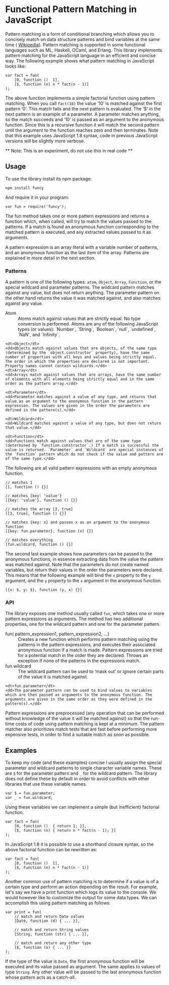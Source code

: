 # Functional Pattern Matching in JavaScript

Pattern matching is a form of conditional branching which allows you to concisely match on data structure patterns and bind variables at the same time ( [Wikipedia](http://en.wikipedia.org/wiki/Conditional_statement#Pattern_matching)). Pattern matching is supported in some functional languages such as ML, Haskell, OCaml, and Erlang. This library implements pattern matching for the JavaScript language in an efficient and concise way. The following example shows what pattern matching in JavaScript looks like:

    var fact = fun(
        [0, function ()  1],
        [$, function (n) n * fact(n - 1)]
    );

The above function implements a simple factorial function using pattern matching. When you call `fact(10)` the value ‘10’ is matched against the first pattern ‘0’. This match fails and the next pattern is evaluated. The ‘$’ in the next pattern is an example of a parameter. A parameter matches anything, so the match succeeds and ‘10’ is passed as an argument to the anonymous function. Since this is a recursive function it will match the second pattern until the argument to the function reaches zero and then terminates. Note that this example uses JavaScript 1.8 syntax, code in previous JavaScript versions will be slightly more verbose.

** Note: This is an experiment, do not use this in real code **

## Usage

To use the library install its npm package:

    npm install funcy

And require it in your program:

    var fun = require('funcy');

The fun method takes one or more pattern expressions and returns a function which, when called, will try to match the values passed to the patterns. If a match is found an anonymous function corresponding to the matched pattern is executed, and any extracted values passed to it as arguments.

A pattern expression is an array literal with a variable number of patterns, and an anonymous function as the last item of the array. Patterns are explained in more detail in the next section.

### Patterns

A pattern is one of the following types: `atom`, `Object`, `Array`, `Function`, or the special wildcard and parameter patterns. The wildcard pattern matches against any value, but does not return anything. The parameter pattern on the other hand returns the value it was matched against, and also matches against any value.

<dl>
    <dt>Atom</dt>
    <dd>Atoms match against values that are strictly equal. No type conversion is performed. Atoms are any of the following JavaScript types (or values): `Number`, `String`, `Boolean`, `null`, `undefined`, `NaN`, and `Infinity`.</dd>
    
    <dt>Object</dt>
    <dd>Objects match against values that are objects, of the same type (determined by the `object.constructor` property), have the same number of properties with all keys and values being strictly equal. The order in which the properties are declared is not important. Property names cannot contain wildcards.</dd>
    <dt>Array</dt>
    <dd>Arrays match against values that are arrays, have the same number of elements with all elements being strictly equal and in the same order as the pattern array.</dd>
    
    <dt>Parameter</dt>
    <dd>Parameter matches against a value of any type, and returns that value as an argument to the anonymous function in the pattern expression. The values are given in the order the parameters are defined in the pattern(s).</dd>
    
    <dt>Wildcard</dt>
    <dd>Wildcard matches against a value of any type, but does not return that value.</dd>
    
    <dt>Function</dt>
    <dd>Functions match against values that are of the same type (determined by `function.constructor`.) If a match is successful the value is returned. `Parameter` and `Wildcard` are special instances of the `Function` pattern which do not check if the value and pattern are of the same type.</dd>
</dl>

The following are all valid pattern expressions with an empty anonymous function.

    // matches 1
    [1, function () {}]
    
    // matches {key: 'value'}
    [{key: 'value'}, function () {}]
    
    // matches the array [3, true]
    [[3, true], function () {}]
    
    // matches {key: x} and passes x as an argument to the anonymous function
    [{key: fun.parameter}, function (x) {}]
    
    // matches everything
    [fun.wildcard, function () {}]

The second last example shows how parameters can be passed to the anonymous functions, in essence extracting data from the value the pattern was matched against. Note that the parameters do not create named variables, but return their values in the order the parameters were declared. This means that the following example will bind the `x` property to the `y` argument, and the `y` property to the `x` argument in the anonymous function.

    [{x: $, y: $}, function (y, x) {}]

### API

The library exposes one method usually called `fun`, which takes one or more pattern expressions as arguments. The method has two additional properties, one for the wildcard pattern and one for the parameter pattern.

<dl>
    <dt>fun( pattern_expression1, pattern_expression2, ...)</dt>
    <dd>Creates a new function which performs pattern matching using the patterns in the pattern expressions, and executes their associated anonymous function if a match is made. Pattern expressions are tried for a potential match in the order they are declared. Throws an exception if none of the patterns in the expressions match.
</dd>
    <dt>fun.wildcard</dt>
    <dd>The wildcard pattern can be used to ‘mask out’ or ignore certain parts of the value it is matched against.</dd>

    <dt>fun.parameter</dt>
    <dd>The parameter pattern can be used to bind values to variables which are then passed as arguments to the anonymous function. The arguments are given in the same order as they were defined in the pattern(s).</dd>
</dl>

Pattern expressions are preprocessed (any operation that can be performed without knowledge of the value it will be matched against) so that the run-time costs of code using pattern matching is kept at a minimum. The pattern matcher also prioritizes match tests that are fast before performing more expensive tests, in order to find a suitable match as soon as possible.

## Examples

To keep my code (and these examples) concise I usually assign the special parameter and wildcard patterns to single character variable names. These are `$` for the parameter pattern and `_` for the wildcard pattern. The library does not define these by default in order to avoid conflicts with other libraries that use these variable names.

    var $ = fun.parameter;
    var _ = fun.wildcard;

Using these variables we can implement a simple (but inefficient) factorial function.

    var fact = fun(
        [0, function ()  { return 1; }],
        [$, function (n) { return n * fact(n - 1); }]
    );

In JavaScript 1.8 it is possible to use a shorthand closure syntax, so the above factorial function can be rewritten as:

    var fact = fun(
        [0, function ()  1],
        [$, function (n) n * fact(n - 1)]
    );

Another common use of pattern matching is to determine if a value is of a certain type and perform an action depending on the result. For example, let's say we have a print function which logs its value to the console. We would however like to customize the output for some data types. We can accomplish this using pattern matching as follows:

    var print = fun(
        // match and return Date values
        [Date, function (d) { ... }],
    
        // match and return String values
        [String, function (str) { ... }],
    
        // match and return any other type
        [$, function (o) { ... }]
    );

If the type of the value is `Date`, the first anonymous function will be executed and its value passed as argument. The same applies to values of type `String`. Any other value will be passed to the last anonymous function whose pattern acts as a catch-all.